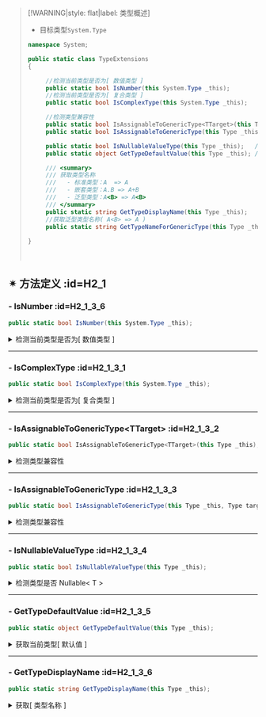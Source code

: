 <br/>



>[!WARNING|style: flat|label: 类型概述]
>
>- 目标类型`System.Type`
>
>```csharp
>namespace System;
>
>public static class TypeExtensions
>{
>
>      //检测当前类型是否为[ 数值类型 ]
>      public static bool IsNumber(this System.Type _this);
>      //检测当前类型是否为[ 复合类型 ]
>      public static bool IsComplexType(this System.Type _this);
>
>      //检测类型兼容性
>      public static bool IsAssignableToGenericType<TTarget>(this Type _this);
>      public static bool IsAssignableToGenericType(this Type _this, Type target);
>
>      public static bool IsNullableValueType(this Type _this);   //检测类型是否 Nullable<T>
>      public static object GetTypeDefaultValue(this Type _this); //获取当前类型[ 默认值 ]
>
>      /// <summary>
>      /// 获取类型名称
>      ///   - 标准类型：A  => A
>      ///   - 嵌套类型：A.B => A+B
>      ///   - 泛型类型：A<B> => A<B>
>      /// </summary>
>      public static string GetTypeDisplayName(this Type _this);
>      //获取泛型类型名称( A<B> => A )
>      public static string GetTypeNameForGenericType(this Type _this);
>    
>}
>
>
>```
>
>
>
><br/>

## ✴ 方法定义 :id=H2_1

### - <span class='spMethod'>IsNumber</span>  :id=H2_1_3_6

```csharp
public static bool IsNumber(this System.Type _this);

```



<details><summary class='spSummary'>检测当前类型是否为[ 数值类型 ]</summary> 
<!-- start -->   




>**参数项**
>
>- `[ _this ]`当前类型<span style='color:Blue'>( this )</span>
>
>---
>
>
>
>**返回值**
>
>- `[ bool ]`<span style='color:Blue'>( true )</span>当前类型为数值类型
>
><br/>

```csharp
public class U : System.IDisposable
{
     public void Dispose()
     { }
}

Assert.IsTrue(typeof(int).IsNumber() is true);
Assert.IsTrue(typeof(string).IsNumber() is false);
Assert.IsTrue(typeof(U).IsNumber() is true);  


```





<!-- end --> 
</details>



---



### - <span class='spMethod'>IsComplexType</span>  :id=H2_1_3_1

```csharp
public static bool IsComplexType(this System.Type _this);

```



<details><summary class='spSummary'>检测当前类型是否为[ 复合类型 ]</summary> 
<!-- start -->   



>**参数项**
>
>- `[ _this ]`当前类型<span style='color:Blue'>( this )</span>
>
> ---
>
>
>
>**返回值**
>
>- `[ bool ]`<span style='color:Blue'>( true )</span>当前类型为复合类型
>
><br/>

```csharp
public class U : System.IDisposable
{
     public void Dispose()
     { }
}

Assert.IsTrue(typeof(int).IsComplexType() is false);
Assert.IsTrue(typeof(string).IsComplexType() is false);
Assert.IsTrue(typeof(U).IsComplexType() is true);  


```





<!-- end --> 
</details>

---



### - <span class='spMethod'>IsAssignableToGenericType\<TTarget></span> :id=H2_1_3_2

```csharp
public static bool IsAssignableToGenericType<TTarget>(this Type _this);

```

<details><summary class='spSummary'>检测类型兼容性</summary> 
<!-- start -->    



>**<span style='color:Blue'>泛型项</span>**
>
>- `[ TTarget ]`目标类型<span style='color:red'>[ 针对泛型 - 支持开放类型`< >`]</span>
>
>---
>
>
>
>**参数项**
>
>- `[ _this ]`当前类型<span style='color:Blue'>( this )</span>
>
>---
>
>**返回值**
>
>- `[ bool ]`<span style='color:Blue'>( true )</span>兼容目标类型`TTarget`
>
><br/>

```csharp
public class U : System.IDisposable
{
     public void Dispose()
     { }
}

Assert.IsTrue(typeof(U).IsAssignableToGenericType<System.IDisposable>());
Assert.IsTrue(typeof(List<U>).IsAssignableToGenericType<IEnumerable<System.IDisposable>>());
Assert.IsTrue(typeof(List<U>).IsAssignableToGenericType<IEnumerable<>>());


```





<!-- end --> 
</details>

---



### - <span class='spMethod'>IsAssignableToGenericType</span> :id=H2_1_3_3

```csharp
public static bool IsAssignableToGenericType(this Type _this, Type target);

```

<details><summary class='spSummary'>检测类型兼容性</summary> 
<!-- start -->    

>**参数项**
>
>- `[ _this ]`当前类型<span style='color:Blue'>( _this )</span>
>- `[ target ]`目标类型<span style='color:red'>[ 针对泛型 - 支持开放类型`< >`]</span>
>
>---
>
>**返回值**
>
>- `[ bool ]`<span style='color:Blue'>( true )</span>兼容目标类型`target `
>
><br/>

```csharp
public class U : System.IDisposable
{
     public void Dispose()
     { }
}

Assert.IsTrue(typeof(U).IsAssignableToGenericType(typeof(System.IDisposable));
Assert.IsTrue(typeof(List<U>).IsAssignableToGenericType(typeof(IEnumerable<System.IDisposable>)));
Assert.IsTrue(typeof(List<U>).IsAssignableToGenericType(typeof(IEnumerable<>)));


```



<!-- end --> 
</details>

---



### - <span class='spMethod'>IsNullableValueType</span> :id=H2_1_3_4

```csharp
public static bool IsNullableValueType(this Type _this);

```

<details><summary class='spSummary'>检测类型是否 Nullable< T > </summary> 
<!-- start -->    


>**参数项**
>
>- `[ _this ]`当前类型<span style='color:Blue'>( _this )</span>
>
>---
>
>**返回值**
>
>- `[ bool ]`<span style='color:Blue'>( true )</span>目标类型是`Nullable<T>`
>
><br/>





<!-- end --> 
</details>

---

### - <span class='spMethod'>GetTypeDefaultValue</span> :id=H2_1_3_5

```csharp
public static object GetTypeDefaultValue(this Type _this);

```

<details><summary class='spSummary'>获取当前类型[ 默认值 ]</summary> 
<!-- start -->    


>**参数项**
>
>- `[ _this ]`当前类型<span style='color:Blue'>( _this )</span>
>
>---
>
>**返回值**
>
>- `[ object ]`当前类型默认值
>
><br/>

```csharp
Assert.AreEqual(typeof(object).GetTypeDefaultValue(), default(object));

Assert.AreEqual(typeof(int).GetTypeDefaultValue(), default(int));
Assert.AreEqual(typeof(Nullable<int>).GetTypeDefaultValue(), default(int));
Assert.AreEqual(typeof(bool).GetTypeDefaultValue(), default(bool));


```





<!-- end --> 
</details>

---

### - <span class='spMethod'>GetTypeDisplayName</span> :id=H2_1_3_6

```csharp
public static string GetTypeDisplayName(this Type _this);

```

<details><summary class='spSummary'>获取[ 类型名称 ]</summary> 
<!-- start -->    



>**参数项**
>
>- `[ _this ]`当前类型<span style='color:Blue'>( _this )</span>
>
>---
>
>**返回值**
>
>- `[ string ]`类型名称
>
><br/>

>[!NOTE|style: flat|label: 简要说明 ]
>
>- 标准类型`A → A`
>- 嵌套类型`A.B → A+B`
>- 泛型类型`A<B> → A<B>`
>
><br/>

```csharp
Console.WriteLine(TypeNameHelper.GetTypeDisplayName(typeof(A)));         //A
Console.WriteLine(TypeNameHelper.GetTypeDisplayName(typeof(A.B)));       //A.B
Console.WriteLine(TypeNameHelper.GetTypeDisplayName(typeof(A<string>))); //A<string>


```





<!-- end --> 
</details>
